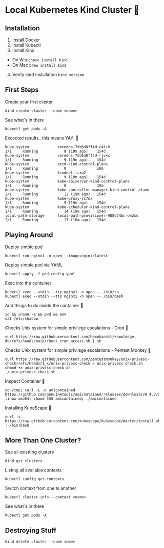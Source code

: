 # Local Kubernetes Kind Cluster 💠
## Installation

1. Install Docker
2. Install Kubectl
3. Install Kind
  - On Win `choco install kind`
  - On Mac `brew install kind`
4. Verify kind installation `kind version`


## First Steps

Create your first cluster

    kind create cluster --name <name>

See what`s in there

    kubectl get pods -A

Excected results.. this means YAY! 🔆

    kube-system             coredns-7db6d8ff4d-c4tsh                              1/1     Running            9 (19m ago)    154d
    kube-system             coredns-7db6d8ff4d-rjvkx                              1/1     Running            9 (19m ago)    154d
    kube-system             etcd-kind-control-plane                               1/1     Running            0              19m
    kube-system             kindnet-tsxw2                                         1/1     Running            9 (19m ago)    154d
    kube-system             kube-apiserver-kind-control-plane                     1/1     Running            0              19m
    kube-system             kube-controller-manager-kind-control-plane            1/1     Running            12 (19m ago)   154d
    kube-system             kube-proxy-ss7nx                                      1/1     Running            9 (19m ago)    154d
    kube-system             kube-scheduler-kind-control-plane                     1/1     Running            14 (19m ago)   154d
    local-path-storage      local-path-provisioner-988d74bc-dw2sd                 1/1     Running            17 (18m ago)   154d

## Playing Around

Deploy simple pod

    kubectl run nginx1 -n open --image=nginx:latest

Deploy simple pod via YAML

    kubectl apply -f pod-config.yaml

Exec into the container

    kubectl exec --stdin --tty nginx1 -n open -- /bin/sh 
    kubectl exec --stdin --tty nginx1 -n open -- /bin/bash

And things to do inside the container 👾

    id && uname -a && pwd && env
    cat /etc/shadow

Checks Unix system for simple privilege escalations - Cron 👾

    curl https://raw.githubusercontent.com/hexobandit/knowledge-db/refs/heads/main/check_cron_access.sh | sh

Checks Unix system for simple privilege escalations - Pentest Monkey 👾

    curl https://raw.githubusercontent.com/pentestmonkey/unix-privesc-check/refs/heads/1_x/unix-privesc-check > unix-privesc-check.sh
    chmod +x unix-privesc-check.sh
    ./unix-privesc-check.sh

Inspect Container 👾

    cd /tmp; curl -L -o amicontained https://github.com/genuinetools/amicontained/releases/download/v0.4.7/amicontained-linux-amd64; chmod 555 amicontained; ./amicontained

Installing KubeScape 👾

    curl -s https://raw.githubusercontent.com/kubescape/kubescape/master/install.sh | /bin/bash

## More Than One Cluster?
See all existting clusters

    kind get clusters

Listing all available contexts

    kubectl config get-contexts
    
Switch context from one to another 

    kubectl cluster-info --context <name>

See what`s in there

    kubectl get pods -A


## Destroying Stuff

    kind delete cluster --name <nme>

